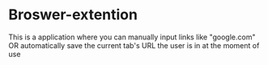 # Broswer-extention
This is a application where you can manually input links like "google.com" OR automatically save the current tab's URL the user is in at the moment of use
